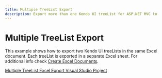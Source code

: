 ```yaml
---
title: Multiple TreeList Export
description: Export more than one Kendo UI treeList for ASP.NET MVC to Excel
---
```


# Multiple TreeList Export

This example shows how to export two Kendo UI treeLists in the same Excel document. Each treeList is exported in a separate Excel sheet.
For additional info check [Create Excel Documents](/framework/excel/introduction#create-excel-document).

[Multiple TreeList Excel Export Visual Studio Project](https://github.com/telerik/ui-for-aspnet-mvc-examples/tree/master/treelist/multiple-treelist-export)